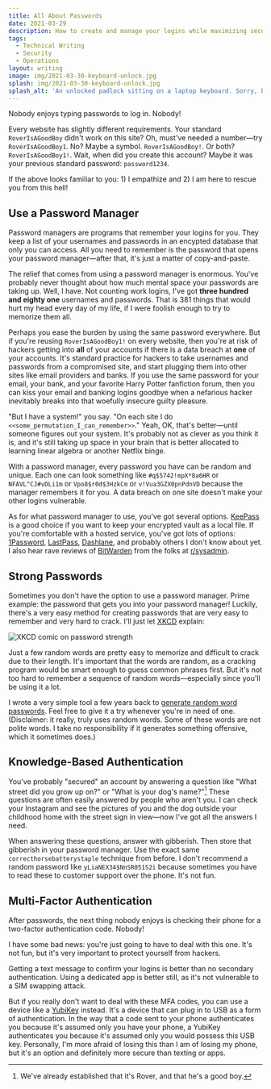 ```yaml
---
title: All About Passwords
date: 2021-03-29
description: How to create and manage your logins while maximizing security and ease.
tags:
  - Technical Writing
  - Security
  - Operations
layout: writing
image: img/2021-03-30-keyboard-unlock.jpg
splash: img/2021-03-30-keyboard-unlock.jpg
splash_alt: 'An unlocked padlock sitting on a laptop keyboard. Sorry, but the stock photos available for a topic like this are awful. Source: FLY:D on Unsplash.'
---
```


Nobody enjoys typing passwords to log in. Nobody!

Every website has slightly different requirements. Your standard `RoverIsAGoodBoy` didn't work on this site? Oh, must've needed a number—try `RoverIsAGoodBoy1`. No? Maybe a symbol. `RoverIsAGoodBoy!`. Or both? `RoverIsAGoodBoy1!`. Wait, when did you create this account? Maybe it was your previous standard password: `password1234`.

If the above looks familiar to you: 1) I empathize and 2) I am here to rescue you from this hell!

## Use a Password Manager

Password managers are programs that remember your logins for you. They keep a list of your usernames and passwords in an encypted database that only you can access. All you need to remember is the password that opens your password manager—after that, it's just a matter of copy-and-paste.

The relief that comes from using a password manager is enormous. You've probably never thought about how much mental space your passwords are taking up. Well, I have. Not counting work logins, I've got **three hundred and eighty one** usernames and passwords. That is 381 things that would hurt my head every day of my life, if I were foolish enough to try to memorize them all.

Perhaps you ease the burden by using the same password everywhere. But if you're reusing `RoverIsAGoodBoy1!` on every website, then you're at risk of hackers getting into **all** of your accounts if there is a data breach at **one** of your accounts. It's standard practice for hackers to take usernames and passwords from a compromised site, and start plugging them into other sites like email providers and banks. If you use the same password for your email, your bank, and your favorite Harry Potter fanfiction forum, then you can kiss your email and banking logins goodbye when a nefarious hacker inevitably breaks into that woefully insecure guilty pleasure.

"But I have a system!" you say. "On each site I do `<<some_permutation_I_can_remember>>`." Yeah, OK, that's better—until someone figures out your system. It's probably not as clever as you think it is, and it's still taking up space in your brain that is better allocated to learning linear algebra or another Netflix binge.

With a password manager, every password you have can be random and unique. Each one can look something like `#q$5742!mpX*8a6HR` or `NFAVL^CJ#vDLi1m` or `Vpo8$r0d$3HzkCm` or `v!Vua3GZX0pnPdnVD` because the manager remembers it for you. A data breach on one site doesn't make your other logins vulnerable.

As for what password manager to use, you've got several options. [KeePass](https://keepass.info/) is a good choice if you want to keep your encrypted vault as a local file. If you're comfortable with a hosted service, you've got lots of options: [1Password](https://1password.com/), [LastPass](https://www.lastpass.com/), [Dashlane](https://www.dashlane.com/), and probably others I don't know about yet. I also hear rave reviews of [BitWarden](https://bitwarden.com/) from the folks at [r/sysadmin](https://bitwarden.com/help/article/forgot-master-password/).

## Strong Passwords

Sometimes you don't have the option to use a password manager. Prime example: the password that gets you into your password manager! Luckily, there's a very easy method for creating passwords that are very easy to remember and very hard to crack. I'll just let [XKCD](https://xkcd.com/936/) explain:

![XKCD comic on password strength](https://imgs.xkcd.com/comics/password_strength.png)

Just a few random words are pretty easy to memorize and difficult to crack due to their length. It's important that the words are random, as a cracking program would be smart enough to guess common phrases first. But it's not too hard to remember a sequence of random words—especially since you'll be using it a lot.

I wrote a very simple tool a few years back to [generate random word passwords](https://alea.tomvanantwerp.com/). Feel free to give it a try whenever you're in need of one. (Disclaimer: it really, truly uses random words. Some of these words are not polite words. I take no responsibility if it generates something offensive, which it sometimes does.)

## Knowledge-Based Authentication

You've probably "secured" an account by answering a question like "What street did you grow up on?" or "What is your dog's name?"[^1] These questions are often easily answered by people who aren't you. I can check your Instagram and see the pictures of you and the dog outside your childhood home with the street sign in view—now I've got all the answers I need.

When answering these questions, answer with gibberish. Then store that gibberish in your password manager. Use the exact same `correcthorsebatterystaple` technique from before. I don't recommend a random password like `yLiaNEX34$NnSR051S2i` because sometimes you have to read these to customer support over the phone. It's not fun.

## Multi-Factor Authentication

After passwords, the next thing nobody enjoys is checking their phone for a two-factor authentication code. Nobody!

I have some bad news: you're just going to have to deal with this one. It's not fun, but it's very important to protect yourself from hackers.

Getting a text message to confirm your logins is better than no secondary authentication. Using a dedicated app is better still, as it's not vulnerable to a SIM swapping attack.

But if you really don't want to deal with these MFA codes, you can use a device like a [YubiKey](https://www.yubico.com/) instead. It's a device that can plug in to USB as a form of authentication. In the way that a code sent to your phone authenticates you because it's assumed only you have your phone, a YubiKey authenticates you because it's assumed only you would possess this USB key. Personally, I'm more afraid of losing this than I am of losing my phone, but it's an option and definitely more secure than texting or apps.

[^1]: We've already established that it's Rover, and that he's a good boy.

